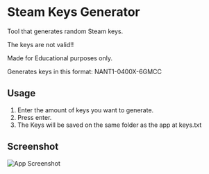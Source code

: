 # Steam Keys Generator

Tool that generates random Steam keys.

The keys are not valid!!

Made for Educational purposes only.

Generates keys in this format: NANT1-0400X-6GMCC

## Usage

1. Enter the amount of keys you want to generate.
2. Press enter.
3. The Keys will be saved on the same folder as the app at keys.txt

## Screenshot

![App Screenshot](https://imgur.com/eCxFe7W.jpeg)
